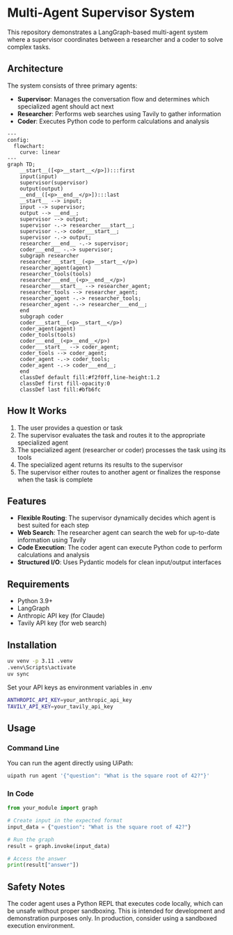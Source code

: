 # Multi-Agent Supervisor System

This repository demonstrates a LangGraph-based multi-agent system where a supervisor coordinates between a researcher and a coder to solve complex tasks.

## Architecture

The system consists of three primary agents:
- **Supervisor**: Manages the conversation flow and determines which specialized agent should act next
- **Researcher**: Performs web searches using Tavily to gather information
- **Coder**: Executes Python code to perform calculations and analysis

```mermaid
---
config:
  flowchart:
    curve: linear
---
graph TD;
	__start__([<p>__start__</p>]):::first
	input(input)
	supervisor(supervisor)
	output(output)
	__end__([<p>__end__</p>]):::last
	__start__ --> input;
	input --> supervisor;
	output --> __end__;
	supervisor --> output;
	supervisor -.-> researcher___start__;
	supervisor -.-> coder___start__;
	supervisor -.-> output;
	researcher___end__ -.-> supervisor;
	coder___end__ -.-> supervisor;
	subgraph researcher
	researcher___start__(<p>__start__</p>)
	researcher_agent(agent)
	researcher_tools(tools)
	researcher___end__(<p>__end__</p>)
	researcher___start__ --> researcher_agent;
	researcher_tools --> researcher_agent;
	researcher_agent -.-> researcher_tools;
	researcher_agent -.-> researcher___end__;
	end
	subgraph coder
	coder___start__(<p>__start__</p>)
	coder_agent(agent)
	coder_tools(tools)
	coder___end__(<p>__end__</p>)
	coder___start__ --> coder_agent;
	coder_tools --> coder_agent;
	coder_agent -.-> coder_tools;
	coder_agent -.-> coder___end__;
	end
	classDef default fill:#f2f0ff,line-height:1.2
	classDef first fill-opacity:0
	classDef last fill:#bfb6fc

```

## How It Works

1. The user provides a question or task
2. The supervisor evaluates the task and routes it to the appropriate specialized agent
3. The specialized agent (researcher or coder) processes the task using its tools
4. The specialized agent returns its results to the supervisor
5. The supervisor either routes to another agent or finalizes the response when the task is complete

## Features

- **Flexible Routing**: The supervisor dynamically decides which agent is best suited for each step
- **Web Search**: The researcher agent can search the web for up-to-date information using Tavily
- **Code Execution**: The coder agent can execute Python code to perform calculations and analysis
- **Structured I/O**: Uses Pydantic models for clean input/output interfaces

## Requirements

- Python 3.9+
- LangGraph
- Anthropic API key (for Claude)
- Tavily API key (for web search)

## Installation

```bash
uv venv -p 3.11 .venv
.venv\Scripts\activate
uv sync
```

Set your API keys as environment variables in .env

```bash
ANTHROPIC_API_KEY=your_anthropic_api_key
TAVILY_API_KEY=your_tavily_api_key
```

## Usage

### Command Line

You can run the agent directly using UiPath:

```bash
uipath run agent '{"question": "What is the square root of 42?"}'
```

### In Code

```python
from your_module import graph

# Create input in the expected format
input_data = {"question": "What is the square root of 42?"}

# Run the graph
result = graph.invoke(input_data)

# Access the answer
print(result["answer"])
```



## Safety Notes

The coder agent uses a Python REPL that executes code locally, which can be unsafe without proper sandboxing. This is intended for development and demonstration purposes only. In production, consider using a sandboxed execution environment.
